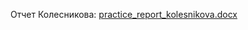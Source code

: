 Отчет Колесникова: [practice_report_kolesnikova.docx](https://github.com/user-attachments/files/20256690/practice_report_kolesnikova.docx)




